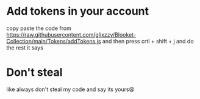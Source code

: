 # Add tokens in your account
copy paste the code from https://raw.githubusercontent.com/glixzzy/Blooket-Collection/main/Tokens/addTokens.js and then press crtl + shift + j and do the rest it says 


# Don't steal
like always don't steal my code and say its yours😩
